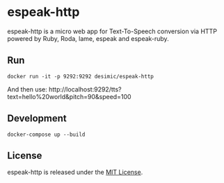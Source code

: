 # espeak-http

espeak-http is a micro web app for Text-To-Speech conversion via HTTP powered by Ruby, Roda, lame, espeak and espeak-ruby.

## Run

    docker run -it -p 9292:9292 desimic/espeak-http
    
And then use: http://localhost:9292/tts?text=hello%20world&pitch=90&speed=100

## Development

    docker-compose up --build

## License

espeak-http is released under the [MIT License](/MIT-LICENSE).
